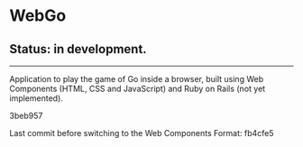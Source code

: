 # WebGo

## Status: in development.
---

Application to play the game of Go inside a browser, built using Web Components (HTML, CSS and JavaScript) and Ruby on Rails (not yet implemented).


3beb957

Last commit before switching to the Web Components Format: fb4cfe5
